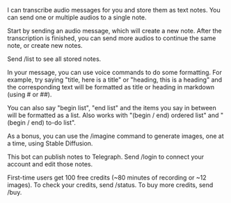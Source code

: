 I can transcribe audio messages for you and store them as text notes. You can send one or multiple audios to a single note.

Start by sending an audio message, which will create a new note. After the transcription is finished, you can send more audios to continue the same note, or create new notes.

Send /list to see all stored notes.

In your message, you can use voice commands to do some formatting. For example, try saying "title, here is a title" or "heading, this is a heading" and the corresponding text will be formatted as title or heading in markdown (using # or ##).

You can also say "begin list", "end list" and the items you say in between will be formatted as a list. Also works with "(begin / end) ordered list" and "(begin / end) to-do list".

As a bonus, you can use the /imagine command to generate images, one at a time, using Stable Diffusion.

This bot can publish notes to Telegraph. Send /login to connect your account and edit those notes.

First-time users get 100 free credits (~80 minutes of recording or ~12 images).
To check your credits, send /status.
To buy more credits, send /buy.
